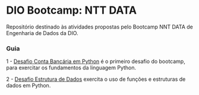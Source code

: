 # DIO Bootcamp: NTT DATA

Repositório destinado às atividades propostas pelo Bootcamp NNT DATA de Engenharia de Dados da DIO.

### Guia

1 - [Desafio Conta Bancária em Python](Desafio1-Conta_bancaria/conta_bancaria.py) é o primeiro desafio do bootcamp, para exercitar os fundamentos da linguagem Python.

2 - [Desafio Estrutura de Dados](Desafio2-ED/desafio2.py) exercita o uso de funções e estruturas de dados em Python.
